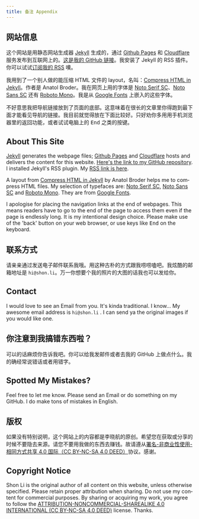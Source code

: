 ```yaml
---
title: 备注 Appendix
---
```

## 网站信息

这个网站是用静态网站生成器 <a lang="en" href="https://jekyllrb.com">Jekyll</a> 生成的，通过 <a lang="en" href="https://pages.github.com">Github Pages</a> 和 <a lang="en" href="https://www.cloudflare.com/">Cloudflare</a> 服务发布到互联网上的。[这是我的 GitHub 链接](https://github.com/shon-li/shon-li.github.io/)。我安装了 Jekyll 的 RSS 插件。你可以试试[订阅我的 RSS](https://shon.li/feed.xml) 噢。

我用到了一个别人做的能压缩 HTML 文件的 layout，名叫：<a lang="en" href="https://jch.penibelst.de/">Compress HTML in Jekyll</a>。作者是 Anatol Broder。我在网页上用的字体是 <a lang="en" href="https://fonts.google.com/noto/specimen/Noto+Serif+SC">Noto Serif SC</a>、<a lang="en" href="https://fonts.google.com/noto/specimen/Noto+Sans+SC">Noto Sans SC</a> 还有 <a lang="en" href="https://fonts.google.com/specimen/Roboto+Mono">Roboto Mono</a>。我是从 <a lang="en" href="https://fonts.google.com">Google Fonts</a> 上嵌入的这些字体。

不好意思我把导航链接放到了页面的底部。这意味着在很长的文章里你得跑到最下面才能看见导航的链接。我目前就觉得放在下面比较好。只好劝你多用用手机浏览器里的返回功能，或者试试电脑上的 <kbd>End</kbd> 之类的按键。

<h2 lang="en">About This Site</h2>

<p lang="en">
  <a lang="en" href="https://jekyllrb.com">Jekyll</a> generates the webpage files; <a lang="en" href="https://pages.github.com">Github Pages</a> and <a lang="en" href="https://www.cloudflare.com/">Cloudflare</a> hosts and delivers the content for this website. <a lang="en" href="https://github.com/shon-li/shon-li.github.io/">Here's the link to my GitHub repository</a>. I installed Jekyll's RSS plugin. My <a lang="en" href="https://shon.li/feed.xml">RSS link is here</a>.
</p>

<p lang="en">
  A layout from <a lang="en" href="https://jch.penibelst.de/">Compress HTML in Jekyll</a> by Anatol Broder helps me to compress HTML files. My selection of typefaces are: <a lang="en" href="https://fonts.google.com/noto/specimen/Noto+Serif+SC">Noto Serif SC</a>, <a lang="en" href="https://fonts.google.com/noto/specimen/Noto+Sans+SC">Noto Sans SC</a> and <a lang="en" href="https://fonts.google.com/specimen/Roboto+Mono">Roboto Mono</a>. They are from <a lang="en" href="https://fonts.google.com">Google Fonts</a>.
</p>

<p lang="en">
  I apologise for placing the navigation links at the end of webpages. This means readers have to go to the end of the page to access them even if the page is endlessly long. It is my intentional design choice. Please make use of the 'back' button on your web browser, or use keys like <kbd>End</kbd> on the keyboard.
</p>

## 联系方式

请亲亲通过发送电子邮件联系我哦。用这种古朴的方式跟我唠唠嗑吧。我炫酷的邮箱地址是 `hi@shon.li`。万一你想要个我的照片的大图的话我也可以发给你。

<h2 lang="en">Contact</h2>

<p lang="en">
  I would love to see an Email from you. It's kinda traditional. I know... My awesome email address is
  <code>hi@shon.li</code>
  . I can send ya the original images if you would like one.
</p>

## 你注意到我搞错东西啦？

可以的话麻烦你告诉我吧。你可以给我发邮件或者去我的 GitHub 上做点什么。我的确经常说错话或者用错字。

<h2 lang="en">Spotted My Mistakes?</h2>

<p lang="en">Feel free to let me know. Please send an Email or do something on my GitHub. I do make tons of mistakes in English.</p>

## 版权

如果没有特别说明，这个网站上的内容都是李晓航的原创。希望您在获取或分享的时候不要隐去来源。请您不要用我做的东西去赚钱。故请遵从[署名-非商业性使用-相同方式共享 4.0 国际（CC BY-NC-SA 4.0 DEED）](https://creativecommons.org/licenses/by-nc-sa/4.0/deed.zh)协议。感谢。

<h2 lang="en">Copyright Notice</h2>

<p lang="en">
  Shon Li is the original author of all content on this website, unless otherwise specified. Please retain proper attribution when sharing. Do not use my content for commercial purposes. By sharing or acquiring my work, you agree to follow the
  <a lang="en" href="https://creativecommons.org/licenses/by-nc-sa/4.0/">ATTRIBUTION-NONCOMMERCIAL-SHAREALIKE 4.0 INTERNATIONAL (CC BY-NC-SA 4.0 DEED)</a>
    license. Thanks.
</p>